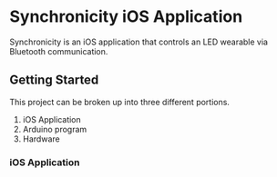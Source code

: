 # Synchronicity iOS Application
Synchronicity is an iOS application that controls an LED wearable via Bluetooth communication.

## Getting Started
This project can be broken up into three different portions.
1. iOS Application
2. Arduino program
3. Hardware

### iOS Application
